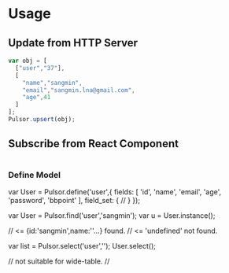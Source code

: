 # Usage

## Update from HTTP Server

```javascript
var obj = [
  ["user","37"],
  [
    "name","sangmin",
    "email","sangmin.lna@gmail.com",
    "age",41
  ]
];
Pulsor.upsert(obj);
```


## Subscribe from React Component

```javascript
```



### Define Model

var User = Pulsor.define('user',{
  fields: [
    'id',
    'name',
    'email',
    'age',
    'password',
    'bbpoint'
  ],
  field_set: {
    //
  }
});

var User = Pulsor.find('user','sangmin');
var u = User.instance();

//  <=  {id:'sangmin',name:''...}     found.
//  <=  'undefined'                   not found.

var list = Pulsor.select('user','');
User.select();

//  not suitable for wide-table.
//
